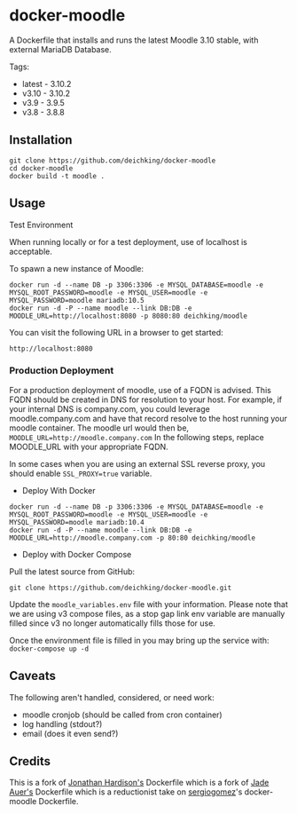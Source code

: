 docker-moodle
=============

A Dockerfile that installs and runs the latest Moodle 3.10 stable, with external MariaDB Database.

Tags:
* latest - 3.10.2
* v3.10  - 3.10.2
* v3.9   - 3.9.5
* v3.8   - 3.8.8

## Installation

```
git clone https://github.com/deichking/docker-moodle
cd docker-moodle
docker build -t moodle .
```

## Usage

Test Environment

When running locally or for a test deployment, use of localhost is acceptable.

To spawn a new instance of Moodle:

```
docker run -d --name DB -p 3306:3306 -e MYSQL_DATABASE=moodle -e MYSQL_ROOT_PASSWORD=moodle -e MYSQL_USER=moodle -e MYSQL_PASSWORD=moodle mariadb:10.5
docker run -d -P --name moodle --link DB:DB -e MOODLE_URL=http://localhost:8080 -p 8080:80 deichking/moodle
```

You can visit the following URL in a browser to get started:

```
http://localhost:8080 
```

### Production Deployment

For a production deployment of moodle, use of a FQDN is advised. This FQDN should be created in DNS for resolution to your host. For example, if your internal DNS is company.com, you could leverage moodle.company.com and have that record resolve to the host running your moodle container. The moodle url would then be, `MOODLE_URL=http://moodle.company.com`
In the following steps, replace MOODLE_URL with your appropriate FQDN.

In some cases when you are using an external SSL reverse proxy, you should enable `SSL_PROXY=true` variable.

* Deploy With Docker
```
docker run -d --name DB -p 3306:3306 -e MYSQL_DATABASE=moodle -e MYSQL_ROOT_PASSWORD=moodle -e MYSQL_USER=moodle -e MYSQL_PASSWORD=moodle mariadb:10.4
docker run -d -P --name moodle --link DB:DB -e MOODLE_URL=http://moodle.company.com -p 80:80 deichking/moodle
```

* Deploy with Docker Compose

Pull the latest source from GitHub:
```
git clone https://github.com/deichking/docker-moodle.git
```

Update the `moodle_variables.env` file with your information. Please note that we are using v3 compose files, as a stop gap link env variable are manually filled since v3 no longer automatically fills those for use.

Once the environment file is filled in you may bring up the service with:
`docker-compose up -d`



## Caveats
The following aren't handled, considered, or need work: 
* moodle cronjob (should be called from cron container)
* log handling (stdout?)
* email (does it even send?)

## Credits

This is a fork of [Jonathan Hardison's](https://github.com/jmhardison/docker-moodle) Dockerfile
which is a fork of [Jade Auer's](https://github.com/jda/docker-moodle) Dockerfile
which is a reductionist take on [sergiogomez](https://github.com/sergiogomez/)'s docker-moodle Dockerfile.
